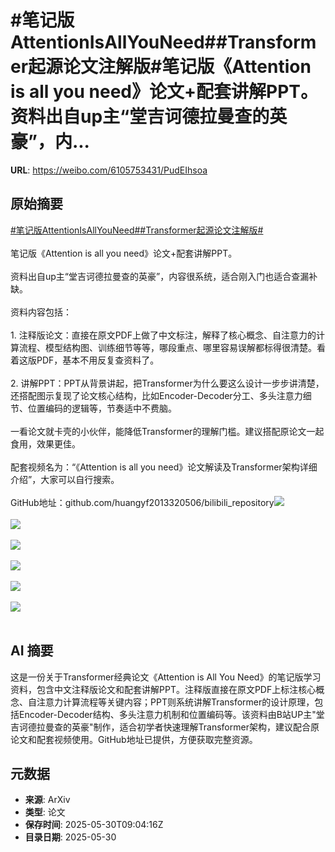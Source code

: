 # #笔记版AttentionIsAllYouNeed##Transformer起源论文注解版#笔记版《Attention is all you need》论文+配套讲解PPT。资料出自up主“堂吉诃德拉曼查的英豪”，内...

**URL**: https://weibo.com/6105753431/PudEIhsoa

## 原始摘要

<a href="https://m.weibo.cn/search?containerid=231522type%3D1%26t%3D10%26q%3D%23%E7%AC%94%E8%AE%B0%E7%89%88AttentionIsAllYouNeed%23&amp;extparam=%23%E7%AC%94%E8%AE%B0%E7%89%88AttentionIsAllYouNeed%23" data-hide=""><span class="surl-text">#笔记版AttentionIsAllYouNeed#</span></a><a href="https://m.weibo.cn/search?containerid=231522type%3D1%26t%3D10%26q%3D%23Transformer%E8%B5%B7%E6%BA%90%E8%AE%BA%E6%96%87%E6%B3%A8%E8%A7%A3%E7%89%88%23&amp;extparam=%23Transformer%E8%B5%B7%E6%BA%90%E8%AE%BA%E6%96%87%E6%B3%A8%E8%A7%A3%E7%89%88%23" data-hide=""><span class="surl-text">#Transformer起源论文注解版#</span></a><br><br>笔记版《Attention is all you need》论文+配套讲解PPT。<br><br>资料出自up主“堂吉诃德拉曼查的英豪”，内容很系统，适合刚入门也适合查漏补缺。<br><br>资料内容包括：<br><br>1. 注释版论文：直接在原文PDF上做了中文标注，解释了核心概念、自注意力的计算流程、模型结构图、训练细节等等，哪段重点、哪里容易误解都标得很清楚。看着这版PDF，基本不用反复查资料了。<br><br>2. 讲解PPT：PPT从背景讲起，把Transformer为什么要这么设计一步步讲清楚，还搭配图示复现了论文核心结构，比如Encoder-Decoder分工、多头注意力细节、位置编码的逻辑等，节奏适中不费脑。<br><br>一看论文就卡壳的小伙伴，能降低Transformer的理解门槛。建议搭配原论文一起食用，效果更佳。<br><br>配套视频名为：“《Attention is all you need》论文解读及Transformer架构详细介绍”，大家可以自行搜索。<br><br>GitHub地址：github.com/huangyf2013320506/bilibili_repository<img style="" src="https://tvax1.sinaimg.cn/large/006Fd7o3gy1i1xjs95k2wj315u124niz.jpg" referrerpolicy="no-referrer"><br><br><img style="" src="https://tvax2.sinaimg.cn/large/006Fd7o3gy1i1xjsa8o82j30x50zk7wh.jpg" referrerpolicy="no-referrer"><br><br><img style="" src="https://tvax2.sinaimg.cn/large/006Fd7o3gy1i1xjsclyu0j30v90zk7q9.jpg" referrerpolicy="no-referrer"><br><br><img style="" src="https://tvax2.sinaimg.cn/large/006Fd7o3gy1i1xjsdhixmj30zk0y21kx.jpg" referrerpolicy="no-referrer"><br><br><img style="" src="https://tvax3.sinaimg.cn/large/006Fd7o3gy1i1xjseib9xj30zk0kd47i.jpg" referrerpolicy="no-referrer"><br><br><img style="" src="https://tvax1.sinaimg.cn/large/006Fd7o3gy1i1xjsfmwclj31yq13kqjm.jpg" referrerpolicy="no-referrer"><br><br>

## AI 摘要

这是一份关于Transformer经典论文《Attention is All You Need》的笔记版学习资料，包含中文注释版论文和配套讲解PPT。注释版直接在原文PDF上标注核心概念、自注意力计算流程等关键内容；PPT则系统讲解Transformer的设计原理，包括Encoder-Decoder结构、多头注意力机制和位置编码等。该资料由B站UP主"堂吉诃德拉曼查的英豪"制作，适合初学者快速理解Transformer架构，建议配合原论文和配套视频使用。GitHub地址已提供，方便获取完整资源。

## 元数据

- **来源**: ArXiv
- **类型**: 论文
- **保存时间**: 2025-05-30T09:04:16Z
- **目录日期**: 2025-05-30
